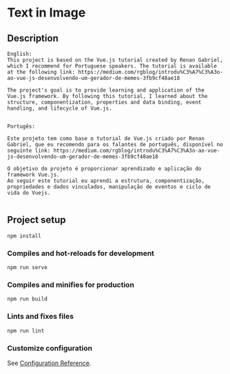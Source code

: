 #  Text in Image

## Description
```
English:
This project is based on the Vue.js tutorial created by Renan Gabriel, which I recommend for Portuguese speakers. The tutorial is available at the following link: https://medium.com/rgblog/introdu%C3%A7%C3%A3o-ao-vue-js-desenvolvendo-um-gerador-de-memes-3fb9cf48ae18

The project's goal is to provide learning and application of the Vue.js framework. By following this tutorial, I learned about the structure, componentization, properties and data binding, event handling, and lifecycle of Vue.js.


Portugês:

Este projeto tem como base o tutorial de Vue.js criado por Renan Gabriel, que eu recomendo para os falantes de português, disponível no seguinte link: https://medium.com/rgblog/introdu%C3%A7%C3%A3o-ao-vue-js-desenvolvendo-um-gerador-de-memes-3fb9cf48ae18

O objetivo do projeto é proporcionar aprendizado e aplicação do framework Vue.js.
Ao seguir este tutorial eu aprendi a estrutura, componentização, propriedades e dados vinculados, manipulação de eventos e ciclo de vida do Vuejs.


```

## Project setup
```
npm install
```

### Compiles and hot-reloads for development
```
npm run serve
```

### Compiles and minifies for production
```
npm run build
```

### Lints and fixes files
```
npm run lint
```

### Customize configuration
See [Configuration Reference](https://cli.vuejs.org/config/).
